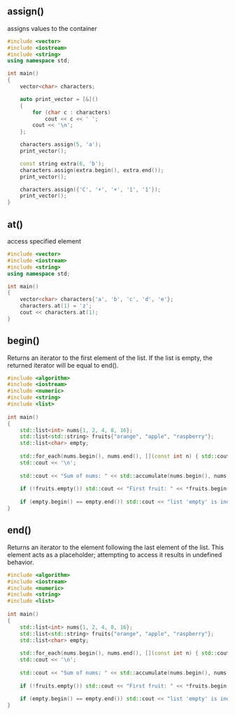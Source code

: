 ## assign()
assigns values to the container
```cpp
#include <vector>
#include <iostream>
#include <string>
using namespace std;

int main()
{
    vector<char> characters;

    auto print_vector = [&]()
    {
        for (char c : characters)
            cout << c << ' ';
        cout << '\n';
    };

    characters.assign(5, 'a');
    print_vector();

    const string extra(6, 'b');
    characters.assign(extra.begin(), extra.end());
    print_vector();

    characters.assign({'C', '+', '+', '1', '1'});
    print_vector();
}

```

## at()
access specified element
```cpp
#include <vector>
#include <iostream>
#include <string>
using namespace std;

int main()
{
    vector<char> characters{'a', 'b', 'c', 'd', 'e'};
    characters.at(1) = 'z';
    cout << characters.at(1);
}

```

## begin()
Returns an iterator to the first element of the list. If the list is empty, the returned iterator will be equal to end().
```cpp
#include <algorithm>
#include <iostream>
#include <numeric>
#include <string>
#include <list>
 
int main()
{
    std::list<int> nums{1, 2, 4, 8, 16};
    std::list<std::string> fruits{"orange", "apple", "raspberry"};
    std::list<char> empty;
 
    std::for_each(nums.begin(), nums.end(), [](const int n) { std::cout << n << ' '; });
    std::cout << '\n';
 
    std::cout << "Sum of nums: " << std::accumulate(nums.begin(), nums.end(), 0) << '\n';
 
    if (!fruits.empty()) std::cout << "First fruit: " << *fruits.begin() << '\n';
 
    if (empty.begin() == empty.end()) std::cout << "list 'empty' is indeed empty.\n";
}
```

## end()
Returns an iterator to the element following the last element of the list. This element acts as a placeholder; attempting to access it results in undefined behavior.
```cpp
#include <algorithm>
#include <iostream>
#include <numeric>
#include <string>
#include <list>
 
int main()
{
    std::list<int> nums{1, 2, 4, 8, 16};
    std::list<std::string> fruits{"orange", "apple", "raspberry"};
    std::list<char> empty;
 
    std::for_each(nums.begin(), nums.end(), [](const int n) { std::cout << n << ' '; });
    std::cout << '\n';
 
    std::cout << "Sum of nums: " << std::accumulate(nums.begin(), nums.end(), 0) << '\n';
 
    if (!fruits.empty()) std::cout << "First fruit: " << *fruits.begin() << '\n';
 
    if (empty.begin() == empty.end()) std::cout << "list 'empty' is indeed empty.\n";
}
```
